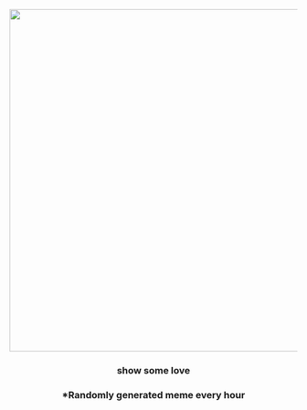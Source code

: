 <p align="center">
        <img src="https://i.redd.it/obobf6u1exx91.jpg" width="600" height="600">
        </p>
        <h3 align="center">show some love</h3>
        <h3 align="center">*Randomly generated meme every hour</h3>
    